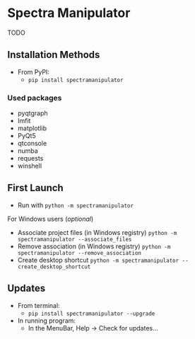 # Spectra Manipulator

TODO

Installation Methods
--------------------

* From PyPI:
   * `pip install spectramanipulator`
    

### Used packages

* pyqtgraph
* lmfit
* matplotlib
* PyQt5
* qtconsole
* numba
* requests
* winshell

First Launch
--------------------

* Run with `python -m spectramanipulator`
  
For Windows users (*optional*)
  * Associate project files (in Windows registry) `python -m spectramanipulator --associate_files`
  * Remove association (in Windows registry) `python -m spectramanipulator --remove_association`
  * Create desktop shortcut `python -m spectramanipulator --create_desktop_shortcut`

Updates
-----------
* From terminal:
  * `pip install spectramanipulator --upgrade`
* In running program: 
  * In the MenuBar, Help → Check for updates...